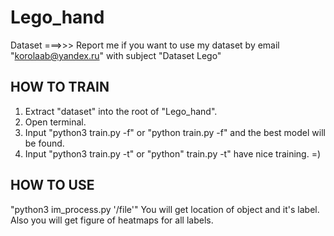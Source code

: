 # Lego_hand

Dataset ===>>> Report me if you want to use my dataset by email "korolaab@yandex.ru" with subject "Dataset Lego"

## HOW TO TRAIN
1) Extract "dataset" into the root of "Lego_hand".
2) Open terminal.
3) Input "python3 train.py -f" or "python train.py -f" and the best model will be found.
4) Input "python3 train.py -t" or "python" train.py -t" have nice training. =)

## HOW TO USE
  "python3 im_process.py '/file'"
   You will get location of object and it's label. Also you will get figure of heatmaps for all labels.
